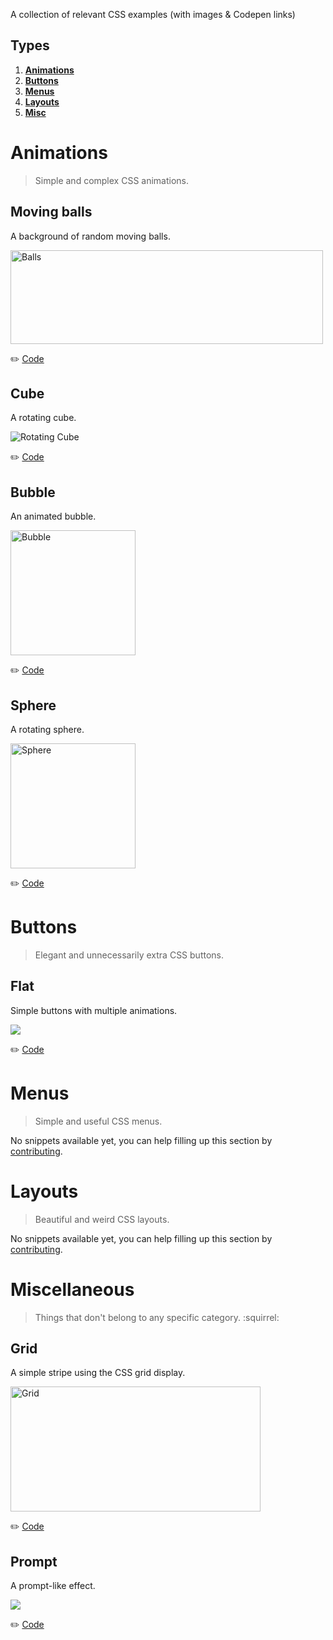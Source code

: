 A collection of relevant CSS examples (with images & Codepen links)

## Types

1. **[Animations](#animations)**
2. **[Buttons](#buttons)**
3. **[Menus](#menus)**
4. **[Layouts](#layouts)**
5. **[Misc](#miscellaneous)**

# Animations

> Simple and complex CSS animations.

## Moving balls

A background of random moving balls.

<img src="https://user-images.githubusercontent.com/15229355/34201600-e8715a7e-e56c-11e7-99d8-ba1fd9b35035.png" alt="Balls" width="500" height="150">

:pencil2: [Code](https://codepen.io/christopherkade/pen/LeZYqz)

## Cube

A rotating cube.

<img src="https://user-images.githubusercontent.com/15229355/34170999-c0e621c0-e4e4-11e7-8220-967180658faf.png" alt="Rotating Cube">

:pencil2: [Code](https://codepen.io/christopherkade/pen/OzNvRE)

## Bubble

An animated bubble.

<img src="https://user-images.githubusercontent.com/15229355/34171153-46682adc-e4e5-11e7-8cac-f3f8528dd3b3.png" alt="Bubble" width="200" height="200">

:pencil2: [Code](https://codepen.io/christopherkade/pen/wpGmdY)

## Sphere

A rotating sphere.

<img src="https://user-images.githubusercontent.com/15229355/34171371-049a2d3e-e4e6-11e7-8d5a-d1acc5487088.png" alt="Sphere" width="200" height="200">

:pencil2: [Code](https://codepen.io/christopherkade/pen/vpGRWd)

# Buttons

> Elegant and unnecessarily extra CSS buttons.

## Flat

Simple buttons with multiple animations.

<img src="https://user-images.githubusercontent.com/15229355/34215785-659d1d5e-e59e-11e7-8e4e-0503b332a413.png">

:pencil2: [Code](https://codepen.io/christopherkade/pen/VyaBBy)

# Menus

> Simple and useful CSS menus.

No snippets available yet, you can help filling up this section by [contributing](https://github.com/christopherkade/css-snippets/blob/master/CONTRIBUTING.md).

# Layouts

> Beautiful and weird CSS layouts.

No snippets available yet, you can help filling up this section by [contributing](https://github.com/christopherkade/css-snippets/blob/master/CONTRIBUTING.md).

# Miscellaneous

> Things that don't belong to any specific category. :squirrel:

## Grid

A simple stripe using the CSS grid display.

<img src="https://user-images.githubusercontent.com/15229355/34170285-391b33ae-e4e2-11e7-9c85-3c364070e422.png" alt="Grid" width="400" height="200">

:pencil2: [Code](https://codepen.io/christopherkade/pen/ppyavp)

## Prompt

A prompt-like effect.

<img src="https://user-images.githubusercontent.com/15229355/34177291-0791926a-e4fb-11e7-9cc2-117ba446a1a1.png">

:pencil2: [Code](https://codepen.io/christopherkade/pen/KZzBwJ)
